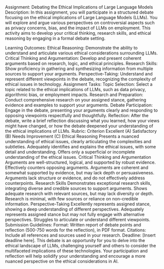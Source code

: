 Assignment: Debating the Ethical Implications of Large Language Models
Description:
In this assignment, you will participate in a structured debate focusing on the ethical implications of Large Language Models (LLMs). You will explore and argue various perspectives on controversial aspects such as privacy concerns, bias, and the impact of LLMs on employment. This activity aims to develop your critical thinking, research skills, and ethical reasoning by engaging in a formal debate setting.

Learning Outcomes:
Ethical Reasoning: Demonstrate the ability to understand and articulate various ethical considerations surrounding LLMs.
Critical Thinking and Argumentation: Develop and present coherent arguments based on research, logic, and ethical principles.
Research Skills: Show proficiency in gathering and synthesizing information from multiple sources to support your arguments.
Perspective-Taking: Understand and represent different viewpoints in the debate, recognizing the complexity of ethical issues in technology.
Assignment Tasks:
Topic Selection: Select a topic related to the ethical implications of LLMs, such as data privacy, algorithmic bias, or employment impacts.
Research and Preparation: Conduct comprehensive research on your assigned stance, gathering evidence and examples to support your arguments.
Debate Participation: Engage in the debate, presenting your arguments clearly and responding to opposing viewpoints respectfully and thoughtfully.
Reflection: After the debate, write a brief reflection discussing what you learned, how your views might have changed, or how the debate deepened your understanding of the ethical implications of LLMs.
Rubric:
Criterion	Excellent (A)	Satisfactory (B)	Needs Improvement (C)
Ethical Reasoning	Presents a nuanced understanding of ethical issues, clearly articulating the complexities and subtleties.	Adequately identifies and explains the ethical issues, with some detail and understanding.	Offers only a superficial or incomplete understanding of the ethical issues.
Critical Thinking and Argumentation	Arguments are well-structured, logical, and supported by robust evidence. Effectively counters opposing arguments.	Arguments are coherent and somewhat supported by evidence, but may lack depth or persuasiveness.	Arguments lack structure or evidence, and do not effectively address counterpoints.
Research Skills	Demonstrates exceptional research skills, integrating diverse and credible sources to support arguments.	Shows adequate research with relevant sources, but may lack diversity or depth.	Research is minimal, with few sources or reliance on non-credible information.
Perspective-Taking	Excellently represents assigned stance, showing a deep understanding of different perspectives.	Adequately represents assigned stance but may not fully engage with alternative perspectives.	Struggles to articulate or understand different viewpoints.
Submission Guidelines:
Format: Written report of debate points and reflection (500-750 words for the reflection), in PDF format.
Citations: Include all references and sources used in your research.
Deadline: [Insert deadline here].
This debate is an opportunity for you to delve into the ethical landscape of LLMs, challenging yourself and others to consider the multifaceted implications of these technologies. Your participation and reflection will help solidify your understanding and encourage a more nuanced perspective on the ethical considerations in AI.
